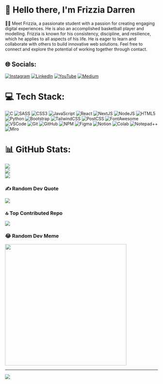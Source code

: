 # 👋 Hello there, I'm Frizzia Darren
🥷🏻 Meet Frizzia, a passionate student with a passion for creating engaging digital experiences. He is also an accomplished basketball player and modelling. Frizzia is known for his consistency, discipline, and resilience, which he applies to all aspects of his life. He is eager to learn and collaborate with others to build innovative web solutions. Feel free to connect and explore the potential of working together through contact.


## 🌐 Socials:
[![Instagram](https://img.shields.io/badge/Instagram-%23E4405F.svg?logo=Instagram&logoColor=white)](https://instagram.com/darrens06) [![LinkedIn](https://img.shields.io/badge/LinkedIn-%230077B5.svg?logo=linkedin&logoColor=white)](https://www.linkedin.com/in/emanuelle-frizzia-darren-611254287/) [![YouTube](https://img.shields.io/badge/YouTube-%23FF0000.svg?logo=YouTube&logoColor=white)](https://youtube.com/@darren5113) [![Medium](https://img.shields.io/badge/Medium-12100E?logo=medium&logoColor=white)](https://medium.com/@efdarrens) 

# 💻 Tech Stack:
![C](https://img.shields.io/badge/c-%2300599C.svg?style=for-the-badge&logo=c&logoColor=white) ![SASS](https://img.shields.io/badge/SASS-CSS-CC6699?style=for-the-badge&logo=sass&logoColor=white)  ![CSS3](https://img.shields.io/badge/css3-%231572B6.svg?style=for-the-badge&logo=css3&logoColor=white) ![JavaScript](https://img.shields.io/badge/javascript-%23323330.svg?style=for-the-badge&logo=javascript&logoColor=%23F7DF1E) ![React](https://img.shields.io/badge/React-20232A?style=for-the-badge&logo=react&logoColor=61DAFB) ![NextJS](https://img.shields.io/badge/next%20js-000000?style=for-the-badge&logo=nextdotjs&logoColor=white) ![NodeJS](https://img.shields.io/badge/Node%20js-339933?style=for-the-badge&logo=nodedotjs&logoColor=white) ![HTML5](https://img.shields.io/badge/html5-%23E34F26.svg?style=for-the-badge&logo=html5&logoColor=white) ![Python](https://img.shields.io/badge/python-3670A0?style=for-the-badge&logo=python&logoColor=ffdd54) ![Bootstrap](https://img.shields.io/badge/bootstrap-%238511FA.svg?style=for-the-badge&logo=bootstrap&logoColor=white) ![TailwindCSS](https://img.shields.io/badge/tailwindcss-%2338B2AC.svg?style=for-the-badge&logo=tailwind-css&logoColor=white) ![PostCSS](https://img.shields.io/badge/postcss-DD3A0A?style=for-the-badge&logo=postcss&logoColor=white) ![FontAwesome](https://img.shields.io/badge/Font_Awesome-339AF0?style=for-the-badge&logo=fontawesome&logoColor=white) ![VSCode](https://img.shields.io/badge/Visual_Studio_Code-0078D4?style=for-the-badge&logo=visual%20studio%20code&logoColor=white) ![Git](https://img.shields.io/badge/git-%23F05033.svg?style=for-the-badge&logo=git&logoColor=white) ![GitHub](https://img.shields.io/badge/github-%23121011.svg?style=for-the-badge&logo=github&logoColor=white) ![NPM](https://img.shields.io/badge/npm-CB3837?style=for-the-badge&logo=npm&logoColor=white) ![Figma](https://img.shields.io/badge/figma-%23F24E1E.svg?style=for-the-badge&logo=figma&logoColor=white) ![Notion](https://img.shields.io/badge/Notion-%23000000.svg?style=for-the-badge&logo=notion&logoColor=white) ![Colab](https://img.shields.io/badge/Colab-F9AB00?style=for-the-badge&logo=googlecolab&color=525252) ![Notepad++](https://img.shields.io/badge/Notepad++-90E59A.svg?style=for-the-badge&logo=notepad%2B%2B&logoColor=black) ![Miro](https://img.shields.io/badge/Miro-F7C922?style=for-the-badge&logo=Miro&logoColor=050036)
# 📊 GitHub Stats:
![](https://github-readme-stats.vercel.app/api?username=CodeInfiltrator&theme=tokyonight&hide_border=false&include_all_commits=false&count_private=false)<br/>
![](https://github-readme-streak-stats.herokuapp.com/?user=CodeInfiltrator&theme=tokyonight&hide_border=false)<br/>
![](https://github-readme-stats.vercel.app/api/top-langs/?username=CodeInfiltrator&theme=tokyonight&hide_border=false&include_all_commits=false&count_private=false&layout=compact)

### ✍️ Random Dev Quote
![](https://quotes-github-readme.vercel.app/api?type=vetical&theme=tokyonight)

### 🔝 Top Contributed Repo
![](https://github-contributor-stats.vercel.app/api?username=CodeInfiltrator&limit=5&theme=tokyonight&combine_all_yearly_contributions=true)

### 😂 Random Dev Meme
<img src='https://memer-new.vercel.app/' style="height: 400px;"/>

---
[![](https://visitcount.itsvg.in/api?id=CodeInfiltrator&icon=1&color=11)](https://visitcount.itsvg.in)
